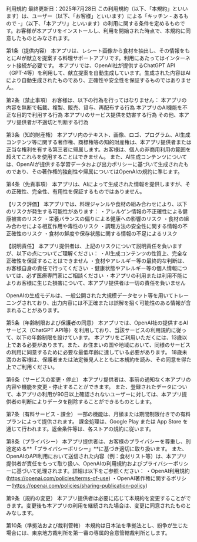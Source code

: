 利用規約
最終更新日：2025年7月28日
この利用規約（以下、「本規約」といいます）は、ユーザー（以下、「お客様」といいます）による「キッチン - あるもので -」（以下、「本アプリ」といいます）の利用に関する条件を定めるものです。お客様が本アプリをインストールし、利用を開始された時点で、本規約に同意したものとみなされます。

第1条（提供内容）
本アプリは、レシート画像から食材を抽出し、その情報をもとにAIが献立を提案する料理サポートアプリです。利用にあたってはインターネット接続が必要です。
本アプリでは、OpenAI社が提供するChatGPT API（GPT-4等）を利用して、献立提案を自動生成しています。生成された内容はAIにより自動生成されたものであり、正確性や安全性を保証するものではありません。

第2条（禁止事項）
お客様は、以下の行為を行ってはなりません：
本アプリの内容を無断で転載、複製、販売、貸与、再配布する行為
本アプリのAI機能を不正な目的で利用する行為
本アプリのサービス提供を妨害する行為
その他、本アプリ提供者が不適切と判断する行為

第3条（知的財産権）
本アプリ内のテキスト、画像、ロゴ、プログラム、AI生成コンテンツ等に関する著作権、商標権等の知的財産権は、本アプリ提供者または正当な権利を有する第三者に帰属します。お客様は、個人の非商用利用の範囲を超えてこれらを使用することはできません。
また、AI生成コンテンツについては、OpenAIが提供する学習データおよび出力ポリシーに基づいて生成されたものであり、その著作権的独創性や帰属についてはOpenAIの規約に準じます。

第4条（免責事項）
本アプリは、AIによって生成された情報を提供しますが、その正確性、完全性、有用性を保証するものではありません。

【リスク評価】
本アプリでは、料理ジャンルや食材の組み合わせにより、以下のリスクが発生する可能性があります：
・アレルゲン情報の不正確性による健康被害のリスク
・栄養バランスの偏りによる健康への影響のリスク
・食材の組み合わせによる相互作用や毒性のリスク
・調理方法の安全性に関する情報の不正確性のリスク
・食材の鮮度や保存状態に関する情報の不足によるリスク

【説明責任】
本アプリ提供者は、上記のリスクについて説明責任を負いますが、以下の点についてご理解ください：
・AI生成コンテンツの性質上、完全な正確性を保証することはできません
・食材やアレルギー等の最終的な判断は、お客様自身の責任で行ってください
・健康状態やアレルギー等の個人情報については、必ず医療専門家にご相談ください
・本アプリの利用または利用不能によりお客様に生じた損害について、本アプリ提供者は一切の責任を負いません

OpenAIの生成モデルは、一般公開された大規模データセット等を用いてトレーニングされており、出力内容には不正確または誤解を招く可能性のある情報が含まれることがあります。

第5条（年齢制限および保護者の同意）
本アプリでは、OpenAI社の提供するAIサービス（ChatGPT API等）を利用しており、当該サービスの利用規約に従って、以下の年齢制限を設けています。
本アプリをご利用いただくには、13歳以上である必要があります。また、お住まいの国や地域において、同様のサービスの利用に同意するために必要な最低年齢に達している必要があります。
18歳未満のお客様は、保護者または法定後見人とともに本規約を読み、その同意を得た上でご利用ください。

第6条（サービスの変更・停止）
本アプリ提供者は、事前の通知なく本アプリの内容や機能を変更・停止することができます。
また、登録されたデータについて、本アプリの利用が90日以上確認されないユーザーに対しては、本アプリ提供者の判断によりデータを削除することができるものとします。

第7条（有料サービス・課金）
一部の機能は、月額または期間制限付きでの有料プランによって提供されます。
課金処理は、Google Play または App Store を通じて行われます。返金条件等は、各ストアの規約に従います。

第8条（プライバシー）
本アプリ提供者は、お客様のプライバシーを尊重し、別途定める**「プライバシーポリシー」**に基づき適切に取り扱います。
また、OpenAIのAPI利用において送信された内容（例：食材リスト等）は、本アプリ提供者が責任をもって取り扱い、OpenAIの利用規約およびプライバシーポリシーに基づいて処理されます。詳細は以下をご参照ください：
・OpenAI利用規約(https://openai.com/policies/terms-of-use)
・OpenAI著作権に関するポリシー(https://openai.com/policies/sharing-publication-policy)

第9条（規約の変更）
本アプリ提供者は必要に応じて本規約を変更することができます。変更後も本アプリの利用を継続された場合は、変更に同意されたものとみなします。

第10条（準拠法および裁判管轄）
本規約は日本法を準拠法とし、紛争が生じた場合には、東京地方裁判所を第一審の専属的合意管轄裁判所とします。
